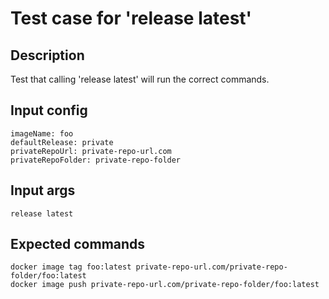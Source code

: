 # Test case for 'release latest'

## Description

Test that calling 'release latest' will run the correct commands.

## Input config

    imageName: foo
    defaultRelease: private
    privateRepoUrl: private-repo-url.com
    privateRepoFolder: private-repo-folder

## Input args

    release latest

## Expected commands

    docker image tag foo:latest private-repo-url.com/private-repo-folder/foo:latest
    docker image push private-repo-url.com/private-repo-folder/foo:latest
